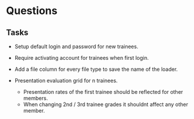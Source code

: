 # Questions

## Tasks

-   Setup default login and password for new trainees.
-   Require activating account for trainees when first login.
-   Add a file column for every file type to save the name of the loader.

-   Presentation evaluation grid for n trainees.
    -   Presentation rates of the first trainee should be reflected for other members.
    -   When changing 2nd / 3rd trainee grades it shouldnt affect any other member.
